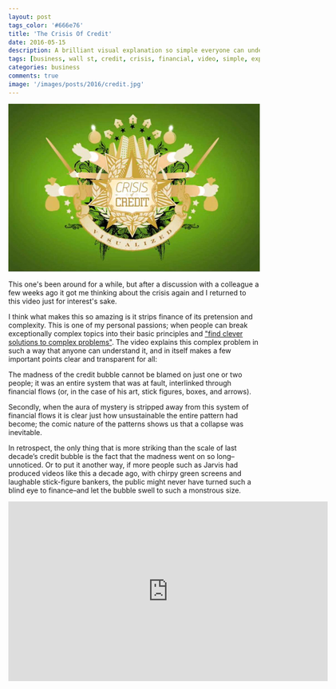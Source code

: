 ```yaml
---
layout: post
tags_color: '#666e76'
title: 'The Crisis Of Credit'
date: 2016-05-15
description: A brilliant visual explanation so simple everyone can understand.
tags: [business, wall st, credit, crisis, financial, video, simple, explanation]
categories: business
comments: true
image: '/images/posts/2016/credit.jpg'
---
```

![](/images/posts/2016/credit.jpg)

This one's been around for a while, but after a discussion with a colleague a few weeks ago it got me thinking about the crisis again and I returned to this video just for interest's sake. 

I think what makes this so amazing is it strips finance of its pretension and complexity. This is one of my personal passions; when people can break exceptionally complex topics into their basic principles and ["find clever solutions to complex problems"](/cv). The video explains this complex problem in such a way that anyone can understand it, and in itself makes a few important points clear and transparent for all:

The madness of the credit bubble cannot be blamed on just one or two people; it was an entire system that was at fault, interlinked through financial flows (or, in the case of his art, stick figures, boxes, and arrows). 

Secondly, when the aura of mystery is stripped away from this system of financial flows it is clear just how unsustainable the entire pattern had become; the comic nature of the patterns shows us that a collapse was inevitable.

In retrospect, the only thing that is more striking than the scale of last decade’s credit bubble is the fact that the madness went on so long–unnoticed. Or to put it another way, if more people such as Jarvis had produced videos like this a decade ago, with chirpy green screens and laughable stick-figure bankers, the public might never have turned such a blind eye to finance–and let the bubble swell to such a monstrous size.

<iframe src="https://player.vimeo.com/video/3261363?autoplay=0&title=0&byline=0&portrait=0" width="640" height="360" frameborder="0" allowfullscreen></iframe>